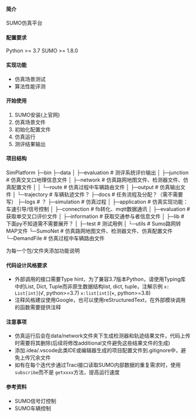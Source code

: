 #### 简介

SUMO仿真平台

#### 配置要求

Python >= 3.7
SUMO >= 1.8.0

#### 实现功能

* 仿真场景测试
* 算法性能评测

#### 开始使用

1. SUMO安装(上官网)
2. 仿真场景文件
3. 初始化配置文件
4. 仿真运行
5. 测评结果输出

#### 项目结构

SimPlatform
├─bin
├─data
│  ├─evaluation  # 测评系统评价输出
│  ├─junction  # 仿真交叉口地理信息文件
│  ├─network  # 仿真路网地图文件、检测器文件、仿真配置文件
│  │  └─route  # 仿真过程中车辆路由文件
│  ├─output  # 仿真输出文件
│  └─trajectory  # 车辆轨迹文件？
├─docs  # 任务流程及分配？（需不需要写）
├─logs  # ？
├─simulation  # 仿真过程
│  ├─application  # 仿真实现功能：车速引导/信号控制
│  ├─connection  # fb转化、mqtt数据通讯
│  ├─evaluation  # 获取单交叉口评价文件
│  ├─information  # 获取交通参与者信息文件
│  ├─lib  # 下面py不知道需不需要展开？
│  ├─test  # 测试用例
│  └─utils  # Sumo路网转MAP文件
└─SumoNet  # 仿真路网地图文件、检测器文件、仿真配置文件
    └─DemandFile  # 仿真过程中车辆路由文件

为每一个包/文件夹添加功能说明

#### 代码设计风格要求

* 外部调用的接口需要Type hint，为了兼容3.7版本Python，请使用Typing库中的List, Dict, Tuple而非原生数据结构list, dict, tuple，注解示例 `x: List[int]`(√, python>=3.7)   `x:list[int]`(×, python>=3.8)
* 注释风格建议使用Google，也可以使用reStructuredText，在外部模块调用的函数需要提供注释

#### 注意事项

* 仿真运行后会在data/network文件夹下生成检测器和轨迹结果文件，代码上传时需要将其删除(后续将修改additional文件避免这些结果文件的生成)
* 添加.idea/.vscode此类IDE或编辑器生成的项目配置文件到.gitignore中，避免上传冗余文件
* 如有在每个迭代步通过Traci接口读取SUMO内部数据的重复需求时，使用 `subscribe`而不是 `getxxxx`方法，提高运行速度

#### 参考资料

* SUMO信号灯控制
* SUMO车辆控制
